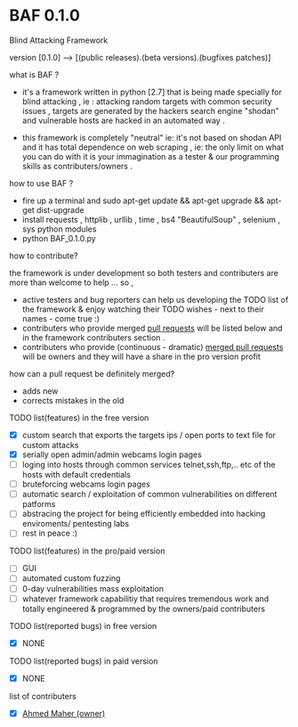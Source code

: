 # BAF 0.1.0
Blind Attacking Framework

version [0.1.0] --> [(public releases).(beta versions).(bugfixes patches)]

what is BAF ? 
* it's a framework written in python [2.7] that is being made specially for blind attacking , ie : attacking random targets with common security issues , targets are generated by the hackers search engine "shodan" and vulnerable hosts are hacked in an automated way .

* this framework is completely "neutral" ie: it's not based on shodan API and it has total dependence on web scraping , ie: the only limit on what you can do with it is your immagination as a tester & our programming skills as contributers/owners .   

how to use BAF ? 
* fire up a terminal and sudo apt-get update && apt-get upgrade && apt-get dist-upgrade
* install requests , httplib , urllib , time , bs4 "BeautifulSoup" , selenium , sys python modules 
* python BAF_0.1.0.py

how to contribute? 

the framework is under development so both testers and contributers are more than welcome to help ... so , 
* active testers and bug reporters can help us developing the TODO list of the framework & enjoy watching their TODO wishes - next to    their names - come true :) 
* contributers who provide merged <a href="https://guides.github.com/activities/contributing-to-open-source/">pull requests</a> will be listed below and in the framework contributers section .
* contributers who provide (continuous - dramatic) <a href="https://guides.github.com/activities/contributing-to-open-source/">merged pull requests</a> will be owners and they will have a share in the pro version profit 

how can a pull request be definitely merged?
* adds new
* corrects mistakes in the old 

TODO list(features) in the free version 
- [x] custom search that exports the targets ips / open ports to text file for custom attacks  
- [x] serially open admin/admin webcams login pages 
- [ ] loging into hosts through common services telnet,ssh,ftp,.. etc of the hosts with default credentials
- [ ] bruteforcing webcams login pages
- [ ] automatic search / exploitation of common vulnerabilities on different patforms 
- [ ] abstracing the project for being efficiently embedded into hacking enviroments/ pentesting labs 
- [ ] rest in peace :)

TODO list(features) in the pro/paid version  
- [ ] GUI
- [ ] automated custom fuzzing 
- [ ] 0-day vulnerabilities mass exploitation 
- [ ] whatever framework capabilitiy that requires tremendous work and totally engineered & programmed by the owners/paid contributers

TODO list(reported bugs) in free version
- [x] NONE 

TODO list(reported bugs) in paid version
- [x] NONE 

list of contributers 
- [x] <a href="https://github.com/engMaher">Ahmed Maher (owner)</a>

